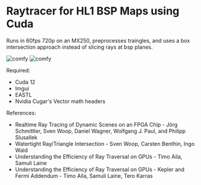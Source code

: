 # Raytracer for HL1 BSP Maps using Cuda

Runs in 60fps 720p on an MX250, preprocesses traingles, and uses a box intersection approach instead of slicing rays at bsp planes.

![comfy](https://cld.moe/f/Comfy_yavNdOvL17.png "hallway in a hl1 map")
![comfy](https://cld.moe/f/Comfy_Ysf61Zig2B.png "crossfire")

Required:
- Cuda 12
- Imgui
- EASTL
- Nvidia Cugar's Vector math headers

References:
- Realtime Ray Tracing of Dynamic Scenes on an FPGA Chip - Jörg Schmittler, Sven Woop, Daniel Wagner, Wolfgang J. Paul, and Philipp Slusallek
- Watertight Ray/Triangle Intersection - Sven Woop, Carsten Benthin, Ingo Wald
- Understanding the Efficiency of Ray Traversal on GPUs - Timo Aila, Samuli Laine
- Understanding the Efficiency of Ray Traversal on GPUs - Kepler and Fermi Addendum - Timo Aila, Samuli Laine, Tero Karras
